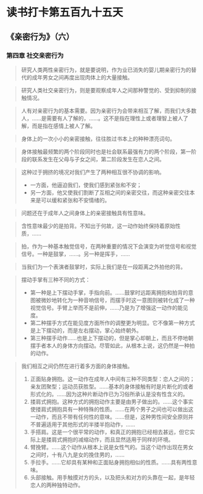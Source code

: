 # 读书打卡第五百九十五天
## 《亲密行为》（六）
### 第四章 社交亲密行为

> 研究人类两性亲密行为，就是要说明，作为业已消失的婴儿期亲密行为的替代的成年男女之间再度出现肉体上的大量接触。

> 研究人类社交亲密行为，则是要观察成年人之间那种警觉的、受到抑制的接触情况。

> 人有对亲密行为的基本需要。因为亲密行为会带来相互了解，而我们大多数人，……是需要有人了解的，……。这不是指在理性上或者理智上被人了解，而是指在感情上被人了解。

> 身体上的一次小小的亲密接触，往往胜过书本上的种种漂亮词句。

> 身体接触最频繁的两个阶段同时也是社会联系最强有力的两个阶段，第一阶段的联系发生在父母与子女之间，第二阶段发生在恋人之间。

> 这种过于拥挤的境况对我们产生了两种相互很不协调的影响。
> * 一方面，他逼迫我们，使我们感到紧张和不安；
> * 另一方面，他又使我们割断了互相之间的亲密交往，而这种亲密交往本来是可以缓和紧张和不安情绪的。

> 问题还在于成年人之间身体上的亲密接触具有性意味。

> 含性意味最少的是拍背。不知出于何故，这一动作始终保持着原始性质，……

> 拍，作为一种基本触觉信号，在两种重要的情况下会演变为听觉信号和视觉信号。一种是鼓掌，……。另一种是挥手，……

> 当我们为一个表演者鼓掌时，实际上我们是在一段距离之外拍他的背。

> 摆动手掌有三种不同的方式：
> * 第一种是上下摆动手掌，手指向前。……鼓掌时远距离拥抱和拍背的意图被微妙地转化为一种音响信号，而摆手时这一意图则被转化成了一种视觉信号。手臂上举而不是前伸，……乃是为了增强这一动作的能见度。
> * 第二种摆手方式在能见度方面所作的调整更为明显。它不像第一种方式是上下摆动的，而是左右摆动，掌心始终朝外。
> * 第三种摆手动作……也是上下摆动的，但是掌心却朝上，而且不停地朝摆手者本人的身体方向摆动。尽管如此，从根本上说，这仍然是一种拍的动作。

> 我们相互之间仍然在进行着多方面的身体接触。
> 1. 正面贴身拥抱。这一动作在成年人中间有三种不同类型：恋人之间的；亲友团聚型；运动员获胜型。……基本的身体接触有时是片断化的或者形式化的。……因为这种片断动作已为习俗所承认是没有性含义的。
> 2. 搂肩式拥抱。这种方式的拥抱动作主要是由男子做出的。……这个事实使搂肩式拥抱具有一种特殊的性质。……在两个男子之间也可以做出这一动作，而且不带有任何性的意味。……但是，这种男性间安全原则并不普遍适用于其他形式的半搂半抱动作，……
> 3. 手搭肩。这是一个很平常的动作，和真正的拥抱已经相去甚远，但它实际上是搂肩式拥抱的减缩动作，而且显然适用于同样的环境。
> 4. 臂挽臂。……这个动作从根本上说是女性气的。当这个动作出现在男女之间时，十有八九是女的挽住男的，……
> 5. 手拉手。……它却具有某种和正面贴身拥抱相似的性质。……具有两性意味。
> 6. 头部接触。用手触摸对方的头，以及把头和对方的头靠在一起，是年轻恋人的两种独特动作。